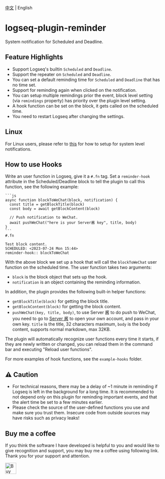 [中文](README.md) | English

# logseq-plugin-reminder

System notification for Scheduled and Deadline.

## Feature Highlights

- Support Logseq's builtin `Scheduled` and `Deadline`.
- Support the repeater on `Scheduled` and `Deadline`.
- You can set a default reminding time for `Scheduled` and `Deadline` that has no time set.
- Support for reminding again when clicked on the notification.
- You can setup multiple remindings prior the event, block level setting (via `remindings` property) has priority over the plugin level setting.
- A hook function can be set on the block, it gets called on the scheduled time.
- You need to restart Logseq after changing the settings.

## Linux

For Linux users, please refer to [this](https://github.com/sethyuan/logseq-plugin-reminder/issues/2#issuecomment-1613315698) for how to setup for system level notifications.

## How to use Hooks

Write an user function in Logseq, give it a `#.fn` tag. Set a `reminder-hook` attribute in the Scheduled/Deadline block to tell the plugin to call this function, see the following example:

````
```js
async function blockToWeChat(block, notification) {
  const title = getBlockTitle(block)
  const body = await getBlockContent(block)

  // Push notification to WeChat.
  await pushWeChat("here is your Server酱 key", title, body)
}
```
#.fn
````

```
Test block content.
SCHEDULED: <2023-07-24 Mon 15:44>
reminder-hook:: blockToWeChat
```

With the above block we set up a hook that will call the `blockToWeChat` user function on the scheduled time. The user function takes two arguments:

- `block` is the block object that sets up the hook.
- `notification` is an object containing the reminding information.

In addition, the plugin provides the following built-in helper functions:

- `getBlockTitle(block)` for getting the block title.
- `getBlockContent(block)` for getting the block content.
- `pushWeChat(key, title, body)`, to use Server 酱 to do push to WeChat, you need to go to [Server 酱](https://sct.ftqq.com/) to open your own account, and pass in your own key. `title` is the title, 32 characters maximum, `body` is the body content, supports normal markdown, max 32KB.

The plugin will automatically recognize user functions every time it starts, if they are newly written or changed, you can reload them in the command bar and executing "Reload user functions".

For more examples of hook functions, see the `example-hooks` folder.

## ⚠️ Caution

- For technical reasons, there may be a delay of ~1 minute in reminding if Logseq is left in the background for a long time. It is recommended to not depend only on this plugin for reminding important events, and that the alert time be set to a few minutes earlier.
- Please check the source of the user-defined functions you use and make sure you trust them. Insecure code from outside sources may have risks such as privacy leaks!

## Buy me a coffee

If you think the software I have developed is helpful to you and would like to give recognition and support, you may buy me a coffee using following link. Thank you for your support and attention.

<a href='https://ko-fi.com/R5R213X8MC' target='_blank'><img height='36' style='border:0px;height:36px;' src='https://storage.ko-fi.com/cdn/kofi1.png?v=3' border='0' alt='Buy Me a Coffee at ko-fi.com' /></a>
